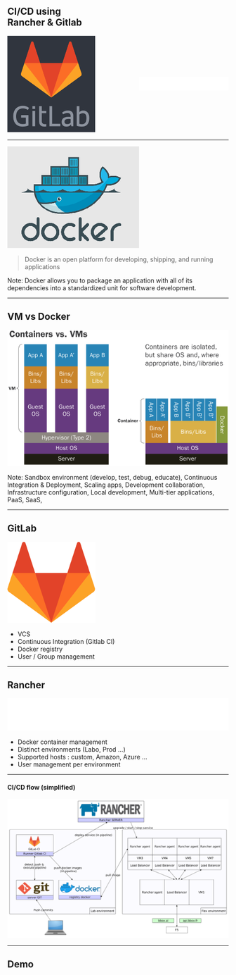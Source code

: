 ## CI/CD using <br/> Rancher & Gitlab

<div style='display: table;'>
  <div style='float:left;width:300px;'>
    <img  src="https://github.com/bertrandmartel/ci-cd-presentation/raw/master/assets/image/gitlab.png"/>
  </div>  
  <div style='display: table-cell;vertical-align: middle;'>
    <img src="https://github.com/bertrandmartel/ci-cd-presentation/raw/master/assets/image/rancher.png"/>
  </div>
</div>

---

<img src="assets/image/docker.png" style='border:0;'/>

> Docker is an open platform for developing, shipping, and running applications

Note:
Docker allows you to package an application with all of its dependencies into a standardized unit for software development.

---

## VM vs Docker

<img src="assets/image/VM-Diagram.png" />

Note:
Sandbox environment (develop, test, debug, educate), 
Continuous Integration & Deployment, 
Scaling apps, 
Development collaboration, 
Infrastructure configuration, 
Local development, 
Multi-tier applications, 
PaaS, SaaS, 

---

## GitLab

<img  src="assets/image/gitlab2.png"/>

- VCS
- Continuous Integration (Gitlab CI)
- Docker registry
- User / Group management

---

## Rancher

<img src="assets/image/rancher.png"/>

- Docker container management
- Distinct environments (Labo, Prod ...)
- Supported hosts : custom, Amazon, Azure ...
- User management per environment

---

#### CI/CD flow (simplified)

<img src="assets/image/archi_rancher.png" style='border: 0;'/>

---

## Demo